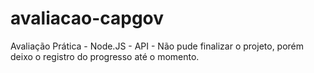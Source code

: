 # avaliacao-capgov
Avaliação Prática - Node.JS - API   -  Não pude finalizar o projeto, porém deixo o registro do progresso até o momento.
